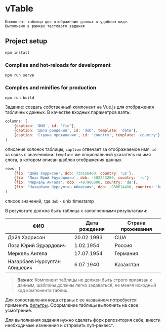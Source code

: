 # vTable
```
Компонент таблицы для отображения данных в удобном виде. 
Выполнено в рамках тестового задания

```

## Project setup
```
npm install
```

### Compiles and hot-reloads for development
```
npm run serve
```

### Compiles and minifies for production
```
npm run build
```

Задание: создать собственный компонент на Vue.js для отображения табличных данных. В качестве входных параметров взять:
```javascript
columns: [
	{caption: 'ФИО', id: 'fio'},
	{caption: 'Дата рождения', id: 'dob', template: 'date'},
	{caption: 'Страна проживания', id: 'country', template: 'country'}
]
```
описание колонок таблицы, `caption` отвечает за отображаемое имя, `id` за связь с значениями. `template` же опциональный указатель на имя слота, в котором описан шаблон отображения данных
```javascript
rows: [
	{fio: 'Дэйв Харрисон', dob: 730166400, country: 'us'},
	{fio: 'Лоза Юрий Эдуардович', dob: -502243200, country: 'ru'},
	{fio: 'Меркель Ангела', dob: -487900800, country: 'de'},
	{fio: 'Назарбаев Нурсултан Абишевич', dob: -930614400, country: 'kz'}
]
```
список значений, где `dob` - unix timestamp

В результате должна быть таблица с заполненными результатами:

| ФИО | Дата рождения | Страна проживания |
|--|--|--|
| Дэйв Харрисон | 20.02.1993 | США |
| Лоза Юрий Эдуардович | 1.02.1954 | Россия|
| Меркель Ангела | 17.07.1954 | Германия|
| Назарбаев Нурсултан Абишевич | 6.07.1940| Казахстан |

> **Важно:**  Компонент таблицы не должен быть строго привязан к данным, шаблоны должны легко задаваться, не меняя исходный код компонента таблиц. 

Для сопоставления кода страны с ее названием потребуется применить [фильтры](https://ru.vuejs.org/v2/api/#filters). Оформление таблицы выполнить на свое усмотрение.

Для выполнения задания нужно сделать форк репозитория себе, внести необходимые изменения и отправить пул-реквест.
